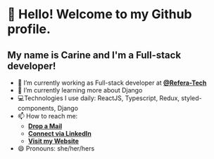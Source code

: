 # 👋 Hello! Welcome to my Github profile.
## My name is Carine and I'm a Full-stack developer!

- 🔭 I’m currently working as Full-stack developer at [**@Refera-Tech**](https://github.com/Refera-Tech)
- 🌱 I’m currently learning more about Django
- 💻Technologies I use daily: ReactJS, Typescript, Redux, styled-components, Django
- 📫 How to reach me:
  - [**Drop a Mail**](mailto:carinealzira@gmail.com)
  - [**Connect via LinkedIn**](https://www.linkedin.com/in/carine-barros/)
  - [**Visit my Website**](https://carine.vercel.app/)
- 😄 Pronouns: she/her/hers
